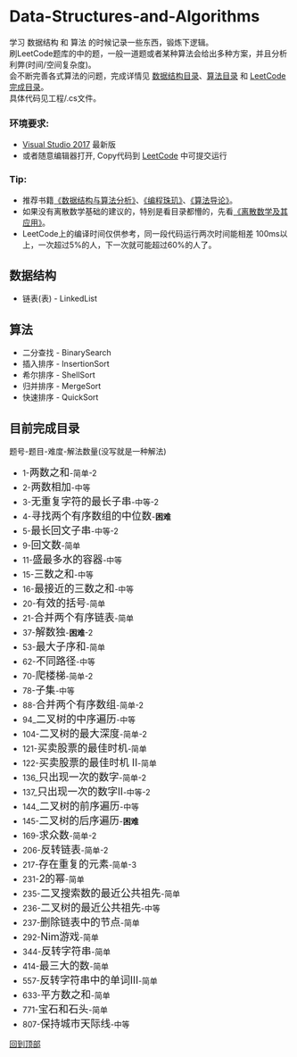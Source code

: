 # <span id='top'>Data-Structures-and-Algorithms</span>
学习 数据结构 和 算法 的时候记录一些东西，锻炼下逻辑。  
刷LeetCode题库的中的题，一般一道题或者某种算法会给出多种方案，并且分析利弊(时间/空间复杂度)。  
会不断完善各式算法的问题，完成详情见 <a href="#datastruction">数据结构目录</a>、<a href="#algorithms">算法目录</a> 和 <a href="#directory">LeetCode完成目录</a>。  
具体代码见工程/.cs文件。

### 环境要求: 
* [Visual Studio 2017](https://visualstudio.microsoft.com/) 最新版  
* 或者随意编辑器打开, Copy代码到 [LeetCode](https://leetcode-cn.com/problemset/all/) 中可提交运行

### Tip:  
* 推荐书籍[《数据结构与算法分析》](https://book.douban.com/subject/1139426/)、[《编程珠玑》](https://book.douban.com/subject/3227098/)、[《算法导论》](https://book.douban.com/subject/20432061/)。
* 如果没有离散数学基础的建议的，特别是看目录都懵的，先看[《离散数学及其应用》](https://book.douban.com/subject/2130743/)。
* LeetCode上的编译时间仅供参考，同一段代码运行两次时间能相差 100ms以上，一次超过5%的人，下一次就可能超过60%的人了。

## <span id="datastruction">数据结构</span>
* 链表(表) - LinkedList

## <span id="algorithms">算法</span>
* 二分查找 - BinarySearch
* 插入排序 - InsertionSort
* 希尔排序 - ShellSort
* 归并排序 - MergeSort
* 快速排序 - QuickSort
  
## <span id="directory">目前完成目录</span>  
题号-题目-难度-解法数量(没写就是一种解法)
* 1-<font size=4>两数之和</font>-简单-2
* 2-<font size=4>两数相加</font>-中等
* 3-<font size=4>无重复字符的最长子串</font>-中等-2
* 4-<font size=4>寻找两个有序数组的中位数</font>-<b>困难</b>
* 5-<font size=4>最长回文子串</font>-中等-2
* 9-<font size=4>回文数</font>-简单
* 11-<font size=4>盛最多水的容器</font>-中等
* 15-<font size=4>三数之和</font>-中等
* 16-<font size=4>最接近的三数之和</font>-中等
* 20-<font size=4>有效的括号</font>-简单
* 21-<font size=4>合并两个有序链表</font>-简单
* 37-<font size=4>解数独</font>-<b>困难</b>-2
* 53-<font size=4>最大子序和</font>-简单
* 62-<font size=4>不同路径</font>-中等
* 70-<font size=4>爬楼梯</font>-简单-2
* 78-<font size=4>子集</font>-中等
* 88-<font size=4>合并两个有序数组</font>-简单-2
* 94_<font size=4>二叉树的中序遍历</font>-中等
* 104-<font size=4>二叉树的最大深度</font>-简单-2
* 121-<font size=4>买卖股票的最佳时机</font>-简单
* 122-<font size=4>买卖股票的最佳时机 II</font>-简单
* 136_<font size=4>只出现一次的数字</font>-简单-2
* 137_<font size=4>只出现一次的数字II</font>-中等-2
* 144_<font size=4>二叉树的前序遍历</font>-中等
* 145-<font size=4>二叉树的后序遍历</font>-<b>困难</b>
* 169-<font size=4>求众数</font>-简单-2
* 206-<font size=4>反转链表</font>-简单-2
* 217-<font size=4>存在重复的元素</font>-简单-3
* 231-<font size=4>2的幂</font>-简单
* 235-<font size=4>二叉搜索数的最近公共祖先</font>-简单
* 236-<font size=4>二叉树的最近公共祖先</font>-中等
* 237-<font size=4>删除链表中的节点</font>-简单
* 292-<font size=4>Nim游戏</font>-简单
* 344-<font size=4>反转字符串</font>-简单
* 414-<font size=4>最三大的数</font>-简单  
* 557-<font size=4>反转字符串中的单词III</font>-简单
* 633-<font size=4>平方数之和</font>-简单
* 771-<font size=4>宝石和石头</font>-简单
* 807-<font size=4>保持城市天际线</font>-中等

<a href='#top'> 回到顶部</a>